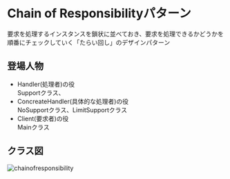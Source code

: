 # Chain of Responsibilityパターン
要求を処理するインスタンスを鎖状に並べておき、要求を処理できるかどうかを順番にチェックしていく「たらい回し」のデザインパターン

## 登場人物
- Handler(処理者)の役  
Supportクラス、
- ConcreateHandler(具体的な処理者)の役  
NoSupportクラス、LimitSupportクラス
- Client(要求者)の役  
Mainクラス

## クラス図
![chainofresponsibility](https://user-images.githubusercontent.com/11749585/34640689-a997cb0e-f33a-11e7-9954-57a709f1052d.jpg)

